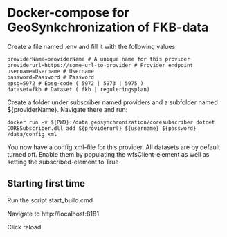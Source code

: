 # Docker-compose for GeoSynkchronization of FKB-data

Create a file named .env and fill it with the following values:
``` 
providerName=providerName # A unique name for this provider
providerurl=https://some-url-to-provider # Provider endpoint
username=Username # Username
password=Password # Password
epsg=5972 # Epsg-code ( 5972 | 5973 | 5975 )
dataset=fkb # Dataset ( fkb | reguleringsplan)
``` 
Create a folder under subscriber named providers and a subfolder named ${providerName}. Navigate there and run:
``` 
docker run -v ${PWD}:/data geosynchronization/coresubscriber dotnet CORESubscriber.dll add ${providerurl} ${username} ${password} /data/config.xml
``` 

You now have a config.xml-file for this provider. All datasets are by default turned off. Enable them by populating the wfsClient-element as well as setting the subscribed-element to True

## Starting first time

Run the script start_build.cmd

Navigate to http://localhost:8181

Click reload
